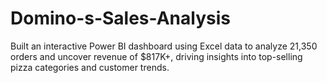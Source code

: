 # Domino-s-Sales-Analysis
Built an interactive Power BI dashboard using  Excel data to analyze 21,350 orders and uncover revenue of $817K+, driving insights into top-selling pizza categories and customer trends.
